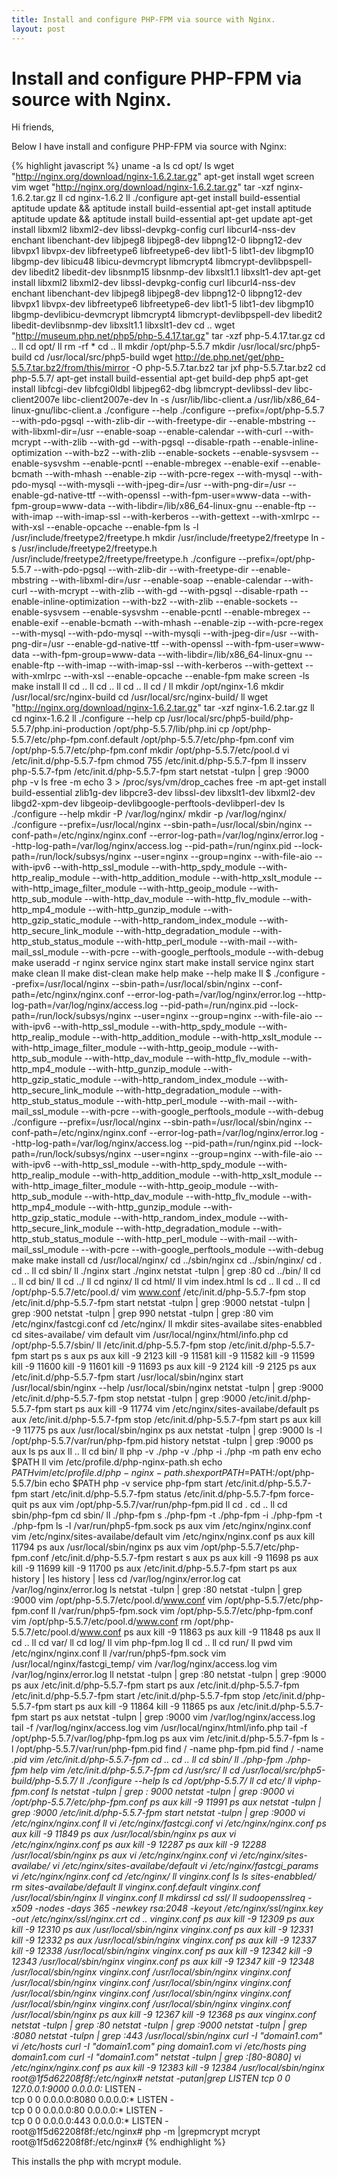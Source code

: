 ```yaml
---
title: Install and configure PHP-FPM via source with Nginx. 
layout: post
---
```


# Install and configure PHP-FPM via source with Nginx. 

Hi friends,

Below I have install and configure PHP-FPM via source with Nginx:

{% highlight javascript %}
uname -a
ls
cd opt/
ls
wget "http://nginx.org/download/nginx-1.6.2.tar.gz"
apt-get install wget screen vim
wget "http://nginx.org/download/nginx-1.6.2.tar.gz"
tar -xzf nginx-1.6.2.tar.gz 
ll
cd nginx-1.6.2
ll
./configure 
apt-get install build-essential
aptitude update && aptitude install build-essential
apt-get install aptitude
aptitude update && aptitude install build-essential
apt-get update
apt-get install libxml2 libxml2-dev libssl-devpkg-config curl libcurl4-nss-dev enchant libenchant-dev libjpeg8 libjpeg8-dev libpng12-0 libpng12-dev libvpx1 libvpx-dev libfreetype6 libfreetype6-dev libt1-5 libt1-dev libgmp10 libgmp-dev libicu48 libicu-devmcrypt libmcrypt4 libmcrypt-devlibpspell-dev libedit2 libedit-dev libsnmp15 libsnmp-dev libxslt1.1 libxslt1-dev
apt-get install libxml2 libxml2-dev libssl-devpkg-config curl libcurl4-nss-dev enchant libenchant-dev libjpeg8 libjpeg8-dev libpng12-0 libpng12-dev libvpx1 libvpx-dev libfreetype6 libfreetype6-dev libt1-5 libt1-dev libgmp10 libgmp-devlibicu-devmcrypt libmcrypt4 libmcrypt-devlibpspell-dev libedit2 libedit-devlibsnmp-dev libxslt1.1 libxslt1-dev
cd ..
wget "http://museum.php.net/php5/php-5.4.17.tar.gz"
tar -xzf php-5.4.17.tar.gz 
cd ..
ll
cd opt/
ll
rm -rf *
cd ..
ll
mkdir /opt/php-5.5.7
mkdir /usr/local/src/php5-build
cd /usr/local/src/php5-build
wget http://de.php.net/get/php-5.5.7.tar.bz2/from/this/mirror -O php-5.5.7.tar.bz2
tar jxf php-5.5.7.tar.bz2
cd php-5.5.7/
apt-get install build-essential
apt-get build-dep php5
apt-get install libfcgi-dev libfcgi0ldbl libjpeg62-dbg libmcrypt-devlibssl-dev libc-client2007e libc-client2007e-dev
ln -s /usr/lib/libc-client.a /usr/lib/x86_64-linux-gnu/libc-client.a
./configure --help
./configure --prefix=/opt/php-5.5.7 --with-pdo-pgsql --with-zlib-dir --with-freetype-dir --enable-mbstring --with-libxml-dir=/usr --enable-soap --enable-calendar --with-curl --with-mcrypt --with-zlib --with-gd --with-pgsql --disable-rpath --enable-inline-optimization --with-bz2 --with-zlib --enable-sockets --enable-sysvsem --enable-sysvshm --enable-pcntl --enable-mbregex --enable-exif --enable-bcmath --with-mhash --enable-zip --with-pcre-regex --with-mysql --with-pdo-mysql --with-mysqli --with-jpeg-dir=/usr --with-png-dir=/usr --enable-gd-native-ttf --with-openssl --with-fpm-user=www-data --with-fpm-group=www-data --with-libdir=/lib/x86_64-linux-gnu --enable-ftp --with-imap --with-imap-ssl --with-kerberos --with-gettext --with-xmlrpc --with-xsl --enable-opcache --enable-fpm
ls -l /usr/include/freetype2/freetype.h
mkdir /usr/include/freetype2/freetype
ln -s /usr/include/freetype2/freetype.h /usr/include/freetype2/freetype/freetype.h
./configure --prefix=/opt/php-5.5.7 --with-pdo-pgsql --with-zlib-dir --with-freetype-dir --enable-mbstring --with-libxml-dir=/usr --enable-soap --enable-calendar --with-curl --with-mcrypt --with-zlib --with-gd --with-pgsql --disable-rpath --enable-inline-optimization --with-bz2 --with-zlib --enable-sockets --enable-sysvsem --enable-sysvshm --enable-pcntl --enable-mbregex --enable-exif --enable-bcmath --with-mhash --enable-zip --with-pcre-regex --with-mysql --with-pdo-mysql --with-mysqli --with-jpeg-dir=/usr --with-png-dir=/usr --enable-gd-native-ttf --with-openssl --with-fpm-user=www-data --with-fpm-group=www-data --with-libdir=/lib/x86_64-linux-gnu --enable-ftp --with-imap --with-imap-ssl --with-kerberos --with-gettext --with-xmlrpc --with-xsl --enable-opcache --enable-fpm
make
screen -ls
make install
ll
cd ..
ll
cd ..
ll
cd ..
ll
cd /
ll
mkdir /opt/nginx-1.6
mkdir /usr/local/src/nginx-build
cd /usr/local/src/nginx-build/
ll
wget "http://nginx.org/download/nginx-1.6.2.tar.gz"
tar -xzf nginx-1.6.2.tar.gz 
ll
cd nginx-1.6.2
ll
./configure --help
cp /usr/local/src/php5-build/php-5.5.7/php.ini-production /opt/php-5.5.7/lib/php.ini
cp /opt/php-5.5.7/etc/php-fpm.conf.default /opt/php-5.5.7/etc/php-fpm.conf
vim /opt/php-5.5.7/etc/php-fpm.conf
mkdir /opt/php-5.5.7/etc/pool.d
vi /etc/init.d/php-5.5.7-fpm
chmod 755 /etc/init.d/php-5.5.7-fpm
ll
insserv php-5.5.7-fpm
/etc/init.d/php-5.5.7-fpm start
netstat -tulpn | grep :9000
php -v
ls
free -m
echo 3 > /proc/sys/vm/drop_caches
free -m
apt-get install build-essential zlib1g-dev libpcre3-dev libssl-dev libxslt1-dev libxml2-dev libgd2-xpm-dev libgeoip-devlibgoogle-perftools-devlibperl-dev
ls
./configure --help
mkdir -P /var/log/nginx/
mkdir -p /var/log/nginx/
./configure --prefix=/usr/local/nginx --sbin-path=/usr/local/sbin/nginx --conf-path=/etc/nginx/nginx.conf --error-log-path=/var/log/nginx/error.log --http-log-path=/var/log/nginx/access.log --pid-path=/run/nginx.pid --lock-path=/run/lock/subsys/nginx --user=nginx --group=nginx --with-file-aio --with-ipv6 --with-http_ssl_module --with-http_spdy_module --with-http_realip_module --with-http_addition_module --with-http_xslt_module --with-http_image_filter_module --with-http_geoip_module --with-http_sub_module --with-http_dav_module --with-http_flv_module --with-http_mp4_module --with-http_gunzip_module --with-http_gzip_static_module --with-http_random_index_module --with-http_secure_link_module --with-http_degradation_module --with-http_stub_status_module --with-http_perl_module --with-mail --with-mail_ssl_module --with-pcre --with-google_perftools_module --with-debug
make
useradd -r nginx
service nginx start
make install
service nginx start
make clean
ll
make dist-clean
make help
make --help
make
ll
$ ./configure --prefix=/usr/local/nginx --sbin-path=/usr/local/sbin/nginx --conf-path=/etc/nginx/nginx.conf --error-log-path=/var/log/nginx/error.log --http-log-path=/var/log/nginx/access.log --pid-path=/run/nginx.pid --lock-path=/run/lock/subsys/nginx --user=nginx --group=nginx --with-file-aio --with-ipv6 --with-http_ssl_module --with-http_spdy_module --with-http_realip_module --with-http_addition_module --with-http_xslt_module --with-http_image_filter_module --with-http_geoip_module --with-http_sub_module --with-http_dav_module --with-http_flv_module --with-http_mp4_module --with-http_gunzip_module --with-http_gzip_static_module --with-http_random_index_module --with-http_secure_link_module --with-http_degradation_module --with-http_stub_status_module --with-http_perl_module --with-mail --with-mail_ssl_module --with-pcre --with-google_perftools_module --with-debug
./configure --prefix=/usr/local/nginx --sbin-path=/usr/local/sbin/nginx --conf-path=/etc/nginx/nginx.conf --error-log-path=/var/log/nginx/error.log --http-log-path=/var/log/nginx/access.log --pid-path=/run/nginx.pid --lock-path=/run/lock/subsys/nginx --user=nginx --group=nginx --with-file-aio --with-ipv6 --with-http_ssl_module --with-http_spdy_module --with-http_realip_module --with-http_addition_module --with-http_xslt_module --with-http_image_filter_module --with-http_geoip_module --with-http_sub_module --with-http_dav_module --with-http_flv_module --with-http_mp4_module --with-http_gunzip_module --with-http_gzip_static_module --with-http_random_index_module --with-http_secure_link_module --with-http_degradation_module --with-http_stub_status_module --with-http_perl_module --with-mail --with-mail_ssl_module --with-pcre --with-google_perftools_module --with-debug
make
make install
cd /usr/local/nginx/
cd ../sbin/nginx
cd ../sbin/nginx/
cd .
cd ..
ll
cd  sbin/
ll
./nginx start
./nginx
netstat -tulpn | grep :80
cd ../bin/
ll
cd ..
ll
cd bin/
ll
cd ../
ll
cd nginx/
ll
cd html/
ll
vim index.html 
ls
cd ..
ll
cd ..
ll
cd /opt/php-5.5.7/etc/pool.d/
vim www.conf
/etc/init.d/php-5.5.7-fpm stop
/etc/init.d/php-5.5.7-fpm start
netstat -tulpn | grep :9000
netstat -tulpn | grep :900
netstat -tulpn | grep 990
netstat -tulpn | grep :80
vim /etc/nginx/fastcgi.conf
cd /etc/nginx/
ll
mkdir sites-availabe sites-enabbled
cd sites-availabe/
vim default
vim /usr/local/nginx/html/info.php
cd /opt/php-5.5.7/sbin/
ll
/etc/init.d/php-5.5.7-fpm stop
/etc/init.d/php-5.5.7-fpm start
ps
s aux
ps aux
kill -9 2123
kill -9 11581
kill -9 11582
kill -9 11599
kill -9 11600
kill -9 11601
kill -9 11693
ps aux
kill -9 2124
kill -9 2125
ps aux
/etc/init.d/php-5.5.7-fpm start
/usr/local/sbin/nginx start
/usr/local/sbin/nginx --help
/usr/local/sbin/nginx
netstat -tulpn | grep :9000
/etc/init.d/php-5.5.7-fpm stop
netstat -tulpn | grep :9000
/etc/init.d/php-5.5.7-fpm start
ps aux
kill -9 11774
vim /etc/nginx/sites-availabe/default 
ps aux
/etc/init.d/php-5.5.7-fpm stop
/etc/init.d/php-5.5.7-fpm start
ps aux
kill -9 11775
ps aux
/usr/local/sbin/nginx
ps aux
netstat -tulpn | grep :9000
ls -l /opt/php-5.5.7/var/run/php-fpm.pid
history
netstat -tulpn | grep :9000
ps aux
ls
ps aux
ll
 ..
ll
cd bin/
ll
php -v
./php -v
./php -i
./php -m
path
env
echo $PATH
ll
vim /etc/profile.d/php-nginx-path.sh
echo $PATH
vim /etc/profile.d/php-nginx-path.sh
export PATH=$PATH:/opt/php-5.5.7/bin
echo $PATH
php -v
service php-fpm start
/etc/init.d/php-5.5.7-fpm start
/etc/init.d/php-5.5.7-fpm status
/etc/init.d/php-5.5.7-fpm force-quit
ps aux
vim /opt/php-5.5.7/var/run/php-fpm.pid
ll
cd .
cd ..
ll
cd sbin/php-fpm 
cd sbin/
ll
./php-fpm s
./php-fpm -t
./php-fpm -i
./php-fpm -t
./php-fpm
ls -l /var/run/php5-fpm.sock
ps aux
vim /etc/nginx/nginx.conf
vim /etc/nginx/sites-availabe/default 
vim /etc/nginx/nginx.conf
ps aux
kill 11794
ps aux
/usr/local/sbin/nginx
ps aux
vim /opt/php-5.5.7/etc/php-fpm.conf
/etc/init.d/php-5.5.7-fpm restart
s aux
ps aux
kill -9 11698
ps aux
kill -9 11699
kill -9 11700
ps aux
/etc/init.d/php-5.5.7-fpm start
ps aux
history | les
history | less
cd /var/log/nginx/error.log 
cat /var/log/nginx/error.log 
ls
netstat -tulpn | grep :80
netstat -tulpn | grep :9000
vim /opt/php-5.5.7/etc/pool.d/www.conf 
vim /opt/php-5.5.7/etc/php-fpm.conf
ll /var/run/php5-fpm.sock
vim /opt/php-5.5.7/etc/php-fpm.conf
vim /opt/php-5.5.7/etc/pool.d/www.conf
rm /opt/php-5.5.7/etc/pool.d/www.conf
ps aux
kill -9 11863
ps aux
kill -9 11848
ps aux
ll
cd ..
ll
cd var/
ll
cd log/
ll
vim php-fpm.log 
ll
cd ..
ll
cd run/
ll
pwd
vim /etc/nginx/nginx.conf
ll /var/run/php5-fpm.sock 
vim /usr/local/nginx/fastcgi_temp/
vim /var/log/nginx/access.log 
vim /var/log/nginx/error.log 
ll
netstat -tulpn | grep :80
netstat -tulpn | grep :9000
ps aux
/etc/init.d/php-5.5.7-fpm start
ps aux
/etc/init.d/php-5.5.7-fpm 
/etc/init.d/php-5.5.7-fpm start
/etc/init.d/php-5.5.7-fpm stop
/etc/init.d/php-5.5.7-fpm start
ps aux
kill -9 11864
kill -9 11865
ps aux
/etc/init.d/php-5.5.7-fpm start
ps aux
netstat -tulpn | grep :9000
vim /var/log/nginx/access.log 
tail -f /var/log/nginx/access.log 
vim /usr/local/nginx/html/info.php
tail -f /opt/php-5.5.7/var/log/php-fpm.log 
ps aux
vim /etc/init.d/php-5.5.7-fpm 
ls -l /opt/php-5.5.7/var/run/php-fpm.pid
find / -name php-fpm.pid
find / -name *.pid
vim /etc/init.d/php-5.5.7-fpm 
cd ..
cd ..
ll
cd sbin/
ll
./php-fpm
./php-fpm help
vim /etc/init.d/php-5.5.7-fpm 
cd /usr/src/
ll
cd /usr/local/src/php5-build/php-5.5.7/
ll
./configure --help
ls
cd /opt/php-5.5.7/
ll
cd etc/
ll
viphp-fpm.conf
ls
netstat -tulpn | grep : 9000
netstat -tulpn | grep :9000
vi /opt/php-5.5.7/etc/php-fpm.conf
ps aux
kill -9 11991
ps aux
netstat -tulpn | grep :9000
/etc/init.d/php-5.5.7-fpm start
netstat -tulpn | grep :9000
vi /etc/nginx/nginx.conf
ll
vi /etc/nginx/fastcgi.conf
vi /etc/nginx/nginx.conf
ps aux
kill -9 11849
ps aux
/usr/local/sbin/nginx
ps aux
vi /etc/nginx/nginx.conf
ps aux
kill -9 12287
ps aux
kill -9 12288
/usr/local/sbin/nginx
ps aux
vi /etc/nginx/nginx.conf
vi /etc/nginx/sites-availabe/
vi /etc/nginx/sites-availabe/default 
vi /etc/nginx/fastcgi_params
vi /etc/nginx/nginx.conf
cd /etc/nginx/
ll
vinginx.conf
ls
ls sites-enabbled/
rm sites-availabe/default 
ll
vinginx.conf.default
vinginx.conf
/usr/local/sbin/nginx
ll
vinginx.conf
ll
mkdirssl
cd ssl/
ll
sudoopensslreq -x509 -nodes -days 365 -newkey rsa:2048 -keyout /etc/nginx/ssl/nginx.key -out /etc/nginx/ssl/nginx.crt
cd ..
vinginx.conf
ps aux
kill -9 12309
ps aux
kill -9 12310
ps aux
/usr/local/sbin/nginx
vinginx.conf
ps aux
kill -9 12331
kill -9 12332
ps aux
/usr/local/sbin/nginx
vinginx.conf
ps aux
kill -9 12337
kill -9 12338
/usr/local/sbin/nginx
vinginx.conf
ps aux
kill -9 12342
kill -9 12343
/usr/local/sbin/nginx
vinginx.conf
ps aux
kill -9 12347
kill -9 12348
/usr/local/sbin/nginx
vinginx.conf
/usr/local/sbin/nginx
vinginx.conf
/usr/local/sbin/nginx
vinginx.conf
/usr/local/sbin/nginx
vinginx.conf
/usr/local/sbin/nginx
vinginx.conf
/usr/local/sbin/nginx
vinginx.conf
/usr/local/sbin/nginx
vinginx.conf
/usr/local/sbin/nginx
vinginx.conf
/usr/local/sbin/nginx
ps aux
kill -9 12367
kill -9 12368
ps aux
vinginx.conf
netstat -tulpn | grep :80
netstat -tulpn | grep :9000
netstat -tulpn | grep :8080
netstat -tulpn | grep :443
/usr/local/sbin/nginx
curl -I "domain1.com"
vi /etc/hosts
curl -I "domain1.com"
ping domain1.com
vi /etc/hosts
ping domain1.com
curl -I "domain1.com"
netstat -tulpn | grep :[80-8080]
vi /etc/nginx/nginx.conf
ps aux
kill -9 12383
kill -9 12384
/usr/local/sbin/nginx
root@1f5d62208f8f:/etc/nginx# netstat -putan|grep LISTEN
tcp        0      0 127.0.0.1:9000          0.0.0.0:*               LISTEN      -               
tcp        0      0 0.0.0.0:8080            0.0.0.0:*               LISTEN      -               
tcp        0      0 0.0.0.0:80              0.0.0.0:*               LISTEN      -               
tcp        0      0 0.0.0.0:443             0.0.0.0:*               LISTEN      -               
root@1f5d62208f8f:/etc/nginx# php -m |grepmcrypt
mcrypt
root@1f5d62208f8f:/etc/nginx#
{% endhighlight %}

This installs the php with mcrypt module.